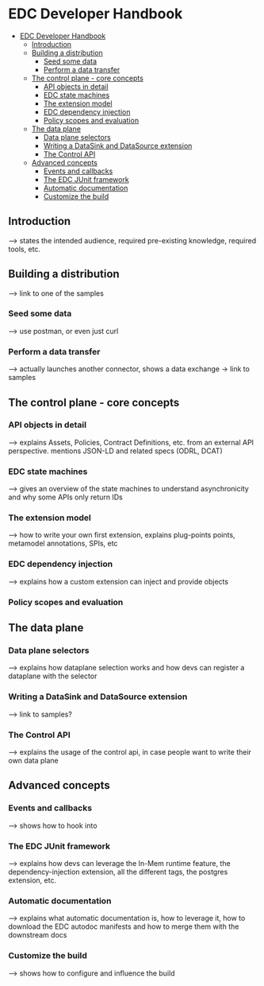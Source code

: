 # EDC Developer Handbook

<!-- TOC -->
* [EDC Developer Handbook](#edc-developer-handbook)
  * [Introduction](#introduction)
  * [Building a distribution](#building-a-distribution)
    * [Seed some data](#seed-some-data)
    * [Perform a data transfer](#perform-a-data-transfer)
  * [The control plane - core concepts](#the-control-plane---core-concepts)
    * [API objects in detail](#api-objects-in-detail)
    * [EDC state machines](#edc-state-machines)
    * [The extension model](#the-extension-model)
    * [EDC dependency injection](#edc-dependency-injection)
    * [Policy scopes and evaluation](#policy-scopes-and-evaluation)
  * [The data plane](#the-data-plane)
    * [Data plane selectors](#data-plane-selectors)
    * [Writing a DataSink and DataSource extension](#writing-a-datasink-and-datasource-extension)
    * [The Control API](#the-control-api)
  * [Advanced concepts](#advanced-concepts)
    * [Events and callbacks](#events-and-callbacks)
    * [The EDC JUnit framework](#the-edc-junit-framework)
    * [Automatic documentation](#automatic-documentation)
    * [Customize the build](#customize-the-build)
<!-- TOC -->

## Introduction

--> states the intended audience, required pre-existing knowledge, required tools, etc.

## Building a distribution
--> link to one of the samples

### Seed some data

--> use postman, or even just curl

### Perform a data transfer
--> actually launches another connector, shows a data exchange -> link to samples

## The control plane - core concepts

### API objects in detail

--> explains Assets, Policies, Contract Definitions, etc. from an external API perspective. mentions JSON-LD and related
specs (ODRL, DCAT)

### EDC state machines

--> gives an overview of the state machines to understand asynchronicity and why some APIs only return IDs

### The extension model

--> how to write your own first extension, explains plug-points points, metamodel annotations, SPIs, etc

### EDC dependency injection

--> explains how a custom extension can inject and provide objects

### Policy scopes and evaluation

## The data plane

### Data plane selectors

--> explains how dataplane selection works and how devs can register a dataplane with the selector

### Writing a DataSink and DataSource extension

--> link to samples?

### The Control API

--> explains the usage of the control api, in case people want to write their own data plane

## Advanced concepts

### Events and callbacks

--> shows how to hook into

### The EDC JUnit framework

--> explains how devs can leverage the In-Mem runtime feature, the dependency-injection extension, all the different
tags, the postgres extension, etc.

### Automatic documentation

--> explains what automatic documentation is, how to leverage it, how to download the EDC autodoc manifests and how to
merge them with the downstream docs

### Customize the build

--> shows how to configure and influence the build
